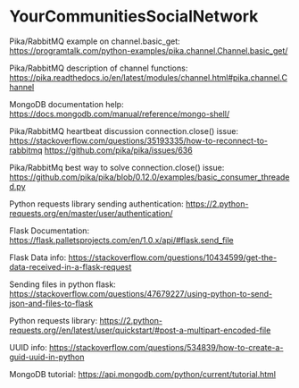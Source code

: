 # YourCommunitiesSocialNetwork

Pika/RabbitMQ example on channel.basic_get:
https://programtalk.com/python-examples/pika.channel.Channel.basic_get/

Pika/RabbitMQ description of channel functions:
https://pika.readthedocs.io/en/latest/modules/channel.html#pika.channel.Channel

MongoDB documentation help:
https://docs.mongodb.com/manual/reference/mongo-shell/

Pika/RabbitMQ heartbeat discussion connection.close() issue:
https://stackoverflow.com/questions/35193335/how-to-reconnect-to-rabbitmq
https://github.com/pika/pika/issues/636

Pika/RabbitMq best way to solve connection.close() issue:
https://github.com/pika/pika/blob/0.12.0/examples/basic_consumer_threaded.py

Python requests library sending authentication:
https://2.python-requests.org/en/master/user/authentication/

Flask Documentation:
https://flask.palletsprojects.com/en/1.0.x/api/#flask.send_file

Flask Data info:
https://stackoverflow.com/questions/10434599/get-the-data-received-in-a-flask-request

Sending files in python flask:
https://stackoverflow.com/questions/47679227/using-python-to-send-json-and-files-to-flask

Python requests library:
https://2.python-requests.org//en/latest/user/quickstart/#post-a-multipart-encoded-file

UUID info:
https://stackoverflow.com/questions/534839/how-to-create-a-guid-uuid-in-python

MongoDB tutorial:
https://api.mongodb.com/python/current/tutorial.html
